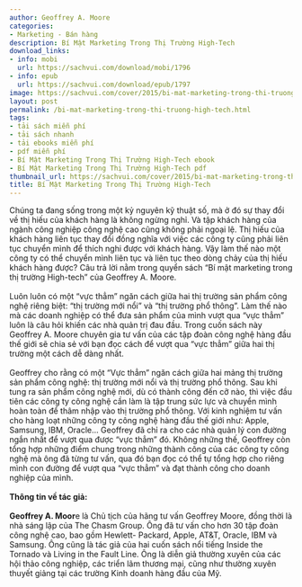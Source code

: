 ```yaml
---
author: Geoffrey A. Moore
categories:
- Marketing - Bán hàng
description: Bí Mật Marketing Trong Thị Trường High-Tech
download_links:
- info: mobi
  url: https://sachvui.com/download/mobi/1796
- info: epub
  url: https://sachvui.com/download/epub/1797
image: https://sachvui.com/cover/2015/bi-mat-marketing-trong-thi-truong-high-tech.jpg
layout: post
permalink: /bi-mat-marketing-trong-thi-truong-high-tech.html
tags:
- tải sách miễn phí
- tải sách nhanh
- tải ebooks miễn phí
- pdf miễn phí
- Bí Mật Marketing Trong Thị Trường High-Tech ebook
- Bí Mật Marketing Trong Thị Trường High-Tech pdf
thumbnail_url: https://sachvui.com/cover/2015/bi-mat-marketing-trong-thi-truong-high-tech.jpg
title: Bí Mật Marketing Trong Thị Trường High-Tech
---
```


 <div class="item-desc text-justify"> <p>Chúng ta đang sống trong một kỷ nguyên kỹ thuật số, mà ở đó sự thay đổi về thị hiếu của khách hàng là không ngừng nghỉ. Và tập khách hàng của ngành công nghiệp công nghệ cao cũng không phải ngoại lệ. Thị hiếu của khách hàng liên tục thay đổi đồng nghĩa với việc các công ty cũng phải liên tục chuyển mình để thích nghi được với khách hàng. Vậy làm thế nào một công ty có thể chuyển mình liên tục và liên tục theo dòng chảy của thị hiếu khách hàng được? Câu trả lời nằm trong quyển sách “Bí mật marketing trong thị trường High-tech” của Geoffrey A. Moore.<br><br>Luôn luôn có một “vực thẳm” ngăn cách giữa hai thị trường sản phẩm công nghệ riêng biệt: “thị trường mới nổi” và “thị trường phổ thông”. Làm thế nào mà các doanh nghiệp có thể đưa sản phẩm của mình vượt qua “vực thẳm” luôn là câu hỏi khiến các nhà quản trị đau đầu. Trong cuốn sách này Geoffrey A. Moore chuyên gia tư vấn của các tập đoàn công nghệ hàng đầu thế giới sẽ chia sẻ với bạn đọc cách để vượt qua “vực thẳm” giữa hai thị trường một cách dễ dàng nhất.<br><br>Geoffrey cho rằng có một “Vực thẳm” ngăn cách giữa hai mảng thị trường sản phẩm công nghệ: thị trường mới nổi và thị trường phổ thông. Sau khi tung ra sản phẩm công nghệ mới, dù có thành công đến cỡ nào, thì việc đầu tiên các công ty công nghệ cần làm là tập trung sức lực và chuyển mình hoàn toàn để thâm nhập vào thị trường phổ thông. Với kinh nghiệm tư vấn cho hàng loạt những công ty công nghệ hàng đầu thế giới như: Apple, Samsung, IBM, Oracle… Geoffrey đã chỉ ra cho các nhà quản lý con đường ngắn nhất để vượt qua được “vực thẳm” đó. Không những thế, Geoffrey còn tổng hợp những điểm chung trong những thành công của các công ty công nghệ mà ông đã từng tư vấn, qua đó bạn đọc có thể tự tổng hợp cho riêng mình con đường để vượt qua “vực thẳm” và đạt thành công cho doanh nghiệp của mình.<br><br><strong>Thông tin về tác giả:<br><br>Geoffrey A. Moor</strong>e là Chủ tịch của hãng tư vấn Geoffrey Moore, đồng thời là nhà sáng lập của The Chasm Group. Ông đã tư vấn cho hơn 30 tập đoàn công nghệ cao, bao gồm Hewlett- Packard, Apple, AT&amp;T, Oracle, IBM và Samsung. Ông cũng là tác giả của hai cuốn sách nổi tiếng Inside the Tornado và Living in the Fault Line. Ông là diễn giả thường xuyên của các hội thảo công nghiệp, các triển lãm thương mại, cũng như thường xuyên thuyết giảng tại các trường Kinh doanh hàng đầu của Mỹ.</p> </div>